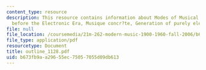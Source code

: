 ```yaml
---
content_type: resource
description: This resource contains information about Modes of Musical Reproduction
  before the Electronic Era, Musique concr?te, Generation of purely electronic sounds.
file: null
file_location: /coursemedia/21m-262-modern-music-1900-1960-fall-2006/b673fb9aa29655ec75057055d09db613_outline_1128.pdf
file_type: application/pdf
resourcetype: Document
title: outline_1128.pdf
uid: b673fb9a-a296-55ec-7505-7055d09db613
---
```

